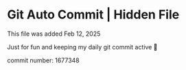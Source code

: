 # Git Auto Commit | Hidden File

This file was added Feb 12, 2025

Just for fun and keeping my daily git commit active 🤪

commit number: 1677348
